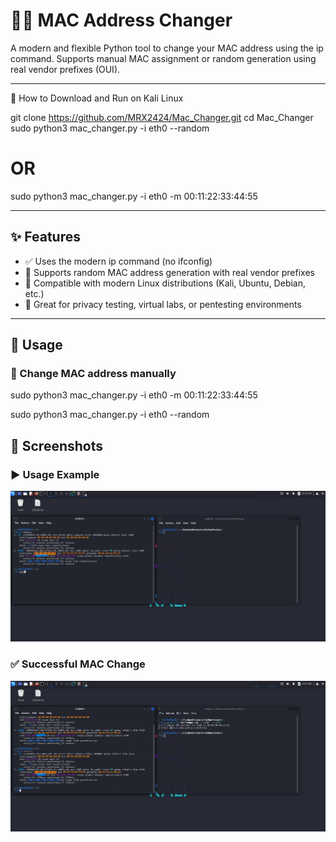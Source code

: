 # 🕵️‍♂️ MAC Address Changer

A modern and flexible Python tool to change your MAC address using the ip command.
Supports manual MAC assignment or random generation using real vendor prefixes (OUI).

---
🚀 How to Download and Run on Kali Linux

git clone https://github.com/MRX2424/Mac_Changer.git
cd Mac_Changer
sudo python3 mac_changer.py -i eth0 --random

# OR 

sudo python3 mac_changer.py -i eth0 -m 00:11:22:33:44:55

---

## ✨ Features

- ✅ Uses the modern ip command (no ifconfig)
- 🎲 Supports random MAC address generation with real vendor prefixes
- 📌 Compatible with modern Linux distributions (Kali, Ubuntu, Debian, etc.)
- 🧪 Great for privacy testing, virtual labs, or pentesting environments

---

## 🚀 Usage

### 🔧 Change MAC address manually


sudo python3 mac_changer.py -i eth0 -m 00:11:22:33:44:55

sudo python3 mac_changer.py -i eth0 --random

## 🔎 Screenshots

### ▶️ Usage Example
![Usage](./screenshots/usage.png)

### ✅ Successful MAC Change
![Success](./screenshots/success.png)
